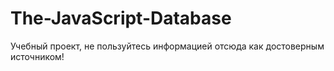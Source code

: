 # The-JavaScript-Database
Учебный проект, не пользуйтесь информацией отсюда как достоверным источником!
